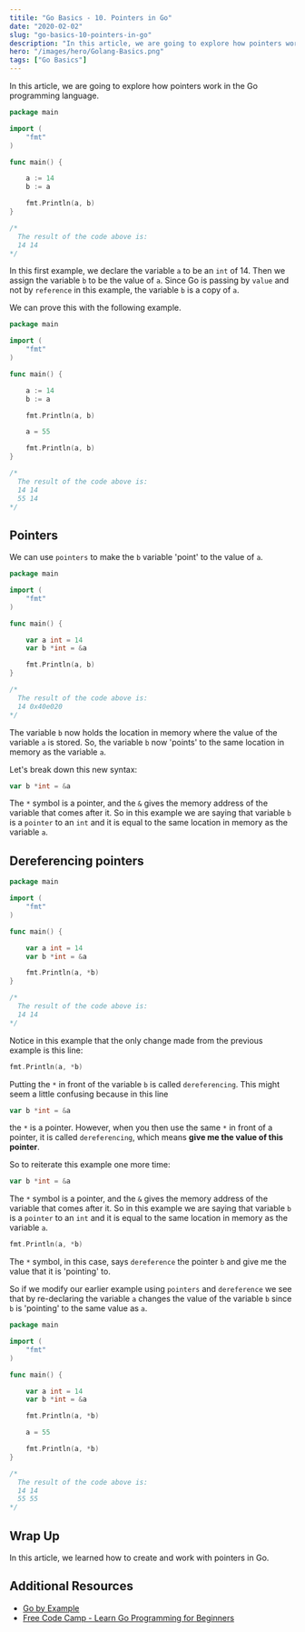 ```yaml
---
titile: "Go Basics - 10. Pointers in Go"
date: "2020-02-02"
slug: "go-basics-10-pointers-in-go"
description: "In this article, we are going to explore how pointers work in the Go (Golang) programming language."
hero: "/images/hero/Golang-Basics.png"
tags: ["Go Basics"]
---
```


In this article, we are going to explore how pointers work in the Go programming language.

```go
package main

import (
	"fmt"
)

func main() {

	a := 14
	b := a

	fmt.Println(a, b)
}

/*
  The result of the code above is:
  14 14
*/
```

In this first example, we declare the variable `a` to be an `int` of 14. Then we assign the variable `b` to be the value of `a`. Since Go is passing by `value` and not by `reference` in this example, the variable `b` is a copy of `a`.

We can prove this with the following example.

```go
package main

import (
	"fmt"
)

func main() {

	a := 14
	b := a

	fmt.Println(a, b)

	a = 55

	fmt.Println(a, b)
}

/*
  The result of the code above is:
  14 14
  55 14
*/
```

## Pointers

We can use `pointers` to make the `b` variable 'point' to the value of `a`.

```go
package main

import (
	"fmt"
)

func main() {

	var a int = 14
	var b *int = &a

	fmt.Println(a, b)
}

/*
  The result of the code above is:
  14 0x40e020
*/
```

The variable `b` now holds the location in memory where the value of the variable `a` is stored. So, the variable `b` now 'points' to the same location in memory as the variable `a`.

Let's break down this new syntax:

```go
var b *int = &a
```

The `*` symbol is a pointer, and the `&` gives the memory address of the variable that comes after it. So in this example we are saying that variable `b` is a `pointer` to an `int` and it is equal to the same location in memory as the variable `a`.

## Dereferencing pointers

```go
package main

import (
	"fmt"
)

func main() {

	var a int = 14
	var b *int = &a

	fmt.Println(a, *b)
}

/*
  The result of the code above is:
  14 14
*/
```

Notice in this example that the only change made from the previous example is this line:

```go
fmt.Println(a, *b)
```

Putting the `*` in front of the variable `b` is called `dereferencing`. This might seem a little confusing because in this line

```go
var b *int = &a
```

the `*` is a pointer. However, when you then use the same `*` in front
of a pointer, it is called `dereferencing`, which means **give me the value of this pointer**.

So to reiterate this example one more time:

```go
var b *int = &a
```

The `*` symbol is a pointer, and the `&` gives the memory address of the variable that comes after it. So in this example we are saying that variable `b` is a `pointer` to an `int` and it is equal to the same location in memory as the variable `a`.

```go
fmt.Println(a, *b)
```

The `*` symbol, in this case, says `dereference` the pointer `b` and give me the value that it is 'pointing' to.

So if we modify our earlier example using `pointers` and `dereference` we see that by re-declaring the variable `a` changes the value of the variable `b` since `b` is 'pointing' to the same value as `a`.

```go
package main

import (
	"fmt"
)

func main() {

	var a int = 14
	var b *int = &a

	fmt.Println(a, *b)

	a = 55

	fmt.Println(a, *b)
}

/*
  The result of the code above is:
  14 14
  55 55
*/
```

## Wrap Up

In this article, we learned how to create and work with pointers in Go.

## Additional Resources

- [Go by Example](https://gobyexample.com/)
- [Free Code Camp - Learn Go Programming for Beginners](https://www.youtube.com/watch?v=YS4e4q9oBaU)
